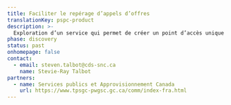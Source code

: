 ```yaml
---
title: Faciliter le repérage d’appels d’offres
translationKey: pspc-product
description: >-
  Exploration d’un service qui permet de créer un point d’accès unique et moderne pour tous les appels d’offres lancés par les gouvernements et par les institutions universitaires, sociales et de santé qui sont financées par les fonds publics.
phase: discovery
status: past
onhomepage: false
contact:
  - email: steven.talbot@cds-snc.ca
    name: Stevie-Ray Talbot
partners:
  - name: Services publics et Approvisionnement Canada
    url: https://www.tpsgc-pwgsc.gc.ca/comm/index-fra.html
---
```

